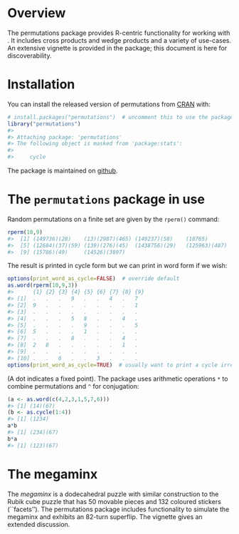 
<!-- README.md is generated from README.Rmd. Please edit that file -->

# Overview

The permutations package provides R-centric functionality for working
with . It includes cross products and wedge products and a variety of
use-cases. An extensive vignette is provided in the package; this
document is here for discoverability.

# Installation

You can install the released version of permutations from
[CRAN](https://CRAN.R-project.org) with:

``` r
# install.packages("permutations")  # uncomment this to use the package
library("permutations")
#> 
#> Attaching package: 'permutations'
#> The following object is masked from 'package:stats':
#> 
#>     cycle
```

The package is maintained on
[github](https://github.com/RobinHankin/permutations).

# The `permutations` package in use

Random permutations on a finite set are given by the `rperm()` command:

``` r
rperm(10,9)
#>  [1] (149736)(28)    (13)(2987)(465) (149237)(58)    (18765)        
#>  [5] (12684)(37)(59) (139)(276)(45)  (1438756)(29)   (125963)(487)  
#>  [9] (15786)(49)     (14526)(3897)
```

The result is printed in cycle form but we can print in word form if we
wish:

``` r
options(print_word_as_cycle=FALSE)  # override default
as.word(rperm(10,9,3))
#>      {1} {2} {3} {4} {5} {6} {7} {8} {9}
#> [1]  .   .   .   9   .   .   4   .   7  
#> [2]  9   .   .   .   .   .   .   .   1  
#> [3]  .   .   .   .   .   .   .   .   .  
#> [4]  .   .   .   5   8   .   .   4   .  
#> [5]  .   .   .   .   9   .   .   .   5  
#> [6]  5   .   .   .   1   .   .   .   .  
#> [7]  .   .   .   8   .   .   .   4   .  
#> [8]  2   8   .   .   .   .   .   1   .  
#> [9]  .   .   .   .   .   .   .   .   .  
#> [10] .   .   6   .   .   3   .   .   .
options(print_word_as_cycle=TRUE)  # usually want to print a cycle irregardless
```

(A dot indicates a fixed point). The package uses arithmetic operations
`*` to combine permutations and `^` for conjugation:

``` r
(a <- as.word(c(4,2,3,1,5,7,6)))
#> [1] (14)(67)
(b <- as.cycle(1:4))
#> [1] (1234)
a*b
#> [1] (234)(67)
b*a
#> [1] (123)(67)
```

# The megaminx

The *megaminx* is a dodecahedral puzzle with similar construction to the
Rubik cube puzzle that has 50 movable pieces and 132 coloured stickers
(\`\`facets’’). The permutations package includes functionality to
simulate the megaminx and exhibits an 82-turn superflip. The vignette
gives an extended discussion.

